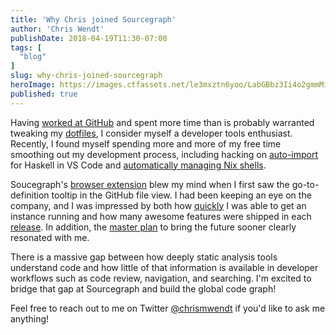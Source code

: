 ```yaml
---
title: 'Why Chris joined Sourcegraph'
author: 'Chris Wendt'
publishDate: 2018-04-19T11:30-07:00
tags: [
  "blog"
]
slug: why-chris-joined-sourcegraph
heroImage: https://images.ctfassets.net/le3mxztn6yoo/LabGBbz3Ii4o2gmmMiy60/482be43a746c56e876fa1858765f4b29/Chris_profile.png
published: true
---
```


Having [worked at GitHub](https://blog.github.com/2017-01-03-search-commit-messages/) and spent more time than is probably warranted tweaking my [dotfiles](https://github.com/chrismwendt/dotfiles), I consider myself a developer tools enthusiast. Recently, I found myself spending more and more of my free time smoothing out my development process, including hacking on [auto-import](https://github.com/chrismwendt/Auto-Import) for Haskell in VS Code and [automatically managing Nix shells](https://github.com/chrismwendt/auto-nix-shell).

Soucegraph's [browser extension](/#integrations) blew my mind when I first saw the go-to-definition tooltip in the GitHub file view. I had been keeping an eye on the company, and I was impressed by both how [quickly](https://docs.sourcegraph.com) I was able to get an instance running and how many awesome features were shipped in each [release](/blog/introducing-sourcegraph-2-7). In addition, the [master plan](/handbook/company/strategy) to bring the future sooner clearly resonated with me.

There is a massive gap between how deeply static analysis tools understand code and how little of that information is available in developer workflows such as code review, navigation, and searching. I'm excited to bridge that gap at Sourcegraph and build the global code graph!

Feel free to reach out to me on Twitter [@chrismwendt](https://twitter.com/ChrisMWendt) if you'd like to ask me anything!

